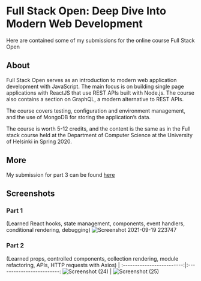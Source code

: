 # Full Stack Open: Deep Dive Into Modern Web Development
Here are contained some of my submissions for the online course Full Stack Open

## About
Full Stack Open serves as an introduction to modern web application development with JavaScript. The main focus is on building single page applications with ReactJS that use REST APIs built with Node.js. The course also contains a section on GraphQL, a modern alternative to REST APIs.

The course covers testing, configuration and environment management, and the use of MongoDB for storing the application’s data.

The course is worth 5-12 credits, and the content is the same as in the Full stack course held at the Department of Computer Science at the University of Helsinki in Spring 2020.

## More
My submission for part 3 can be found [here](https://github.com/freeman-jiang/FSO-part-3)

## Screenshots
### Part 1
(Learned React hooks, state management, components, event handlers, conditional rendering, debugging)
![Screenshot 2021-09-19 223747](https://user-images.githubusercontent.com/56516912/133952766-1957806a-01bf-42bc-9455-0e0b9ed05933.png)


### Part 2
(Learned props, controlled components, collection rendering, module refactoring, APIs, HTTP requests with Axios)
             | 
:-------------------------:|:-------------------------:
![Screenshot (24)](https://user-images.githubusercontent.com/56516912/133952920-96364a05-fa43-48c2-843e-47f3821d3871.png) |  ![Screenshot (25)](https://user-images.githubusercontent.com/56516912/133952921-fa97b4a8-36a8-4f28-9d22-eb7c61041dfe.png)

